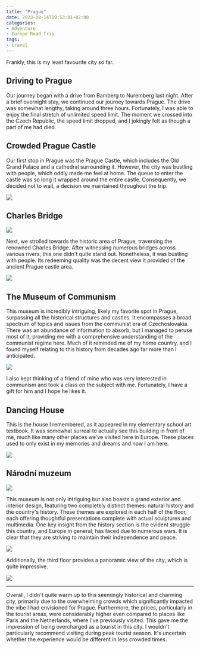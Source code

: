 ```yaml
---
title: "Prague"
date: 2023-08-14T19:53:01+02:00
categories:
- Adventure
- Europe Road Trip
tags:
- travel
---
```


Frankly, this is my least favourite city so far.

## Driving to Prague

Our journey began with a drive from Bamberg to Nuremberg last night. After a brief overnight stay, we continued our journey towards Prague. The drive was somewhat lengthy, taking around three hours. Fortunately, I was able to enjoy the final stretch of unlimited speed limit. The moment we crossed into the Czech Republic, the speed limit dropped, and I jokingly felt as though a part of me had died.

## Crowded Prague Castle

Our first stop in Prague was the Prague Castle, which includes the Old Grand Palace and a cathedral surrounding it. However, the city was bustling with people, which oddly made me feel at home. The queue to enter the castle was so long it wrapped around the entire castle. Consequently, we decided not to wait, a decision we maintained throughout the trip.

![](https://cdn.jsdelivr.net/gh/declan-haojin/blog-image@master/2023/202308141104061.webp)

## Charles Bridge

![](https://cdn.jsdelivr.net/gh/declan-haojin/blog-image@master/2023/202308141110765.webp)

Next, we strolled towards the historic area of Prague, traversing the renowned Charles Bridge. After witnessing numerous bridges across various rivers, this one didn't quite stand out. Nonetheless, it was bustling with people. Its redeeming quality was the decent view it provided of the ancient Prague castle area.

![](https://cdn.jsdelivr.net/gh/declan-haojin/blog-image@master/2023/202308141105225.webp)

## The Museum of Communism

This museum is incredibly intriguing, likely my favorite spot in Prague, surpassing all the historical structures and castles. It encompasses a broad spectrum of topics and issues from the communist era of Czechoslovakia. There was an abundance of information to absorb, but I managed to peruse most of it, providing me with a comprehensive understanding of the communist regime here. Much of it reminded me of my home country, and I found myself relating to this history from decades ago far more than I anticipated.

![](https://cdn.jsdelivr.net/gh/declan-haojin/blog-image@master/2023/202308141114541.webp)

I also kept thinking of a friend of mine who was very interested in communism and took a class on the subject with me. Fortunately, I have a gift for him and I hope he likes it.

## Dancing House

This is the house I remembered, as it appeared in my elementary school art textbook. It was somewhat surreal to actually see this building in front of me, much like many other places we've visited here in Europe. These places used to only exist in my memories and dreams and now I am here.

![](https://cdn.jsdelivr.net/gh/declan-haojin/blog-image@master/2023/202308141117246.webp)

## Národní muzeum

![](https://cdn.jsdelivr.net/gh/declan-haojin/blog-image@master/2023/202308141124900.webp)

This museum is not only intriguing but also boasts a grand exterior and interior design, featuring two completely distinct themes: natural history and the country's history. These themes are explored in each half of the floor, each offering thoughtful presentations complete with actual sculptures and multimedia. One key insight from the history section is the evident struggle this country, and Europe in general, has faced due to numerous wars. It is clear that they are striving to maintain their independence and peace.

![](https://cdn.jsdelivr.net/gh/declan-haojin/blog-image@master/2023/202308141126478.webp)

Additionally, the third floor provides a panoramic view of the city, which is quite impressive.

![](https://cdn.jsdelivr.net/gh/declan-haojin/blog-image@master/2023/202308141130188.webp)

---

Overall, I didn't quite warm up to this seemingly historical and charming city, primarily due to the overwhelming crowds which significantly impacted the vibe I had envisioned for Prague. Furthermore, the prices, particularly in the tourist areas, were considerably higher even compared to places like Paris and the Netherlands, where I've previously visited. This gave me the impression of being overcharged as a tourist in this city. I wouldn't particularly recommend visiting during peak tourist season. It's uncertain whether the experience would be different in less crowded times.
